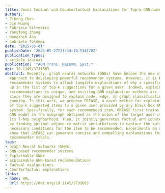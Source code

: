 ```yaml
---
title: Joint Factual and Counterfactual Explanations for Top-k GNN-based Recommendations
authors:
- Ziheng Chen
- Jin Huang
- Fabrizio Silvestri
- Yongfeng Zhang
- Hongshik Ahn
- Gabriele Tolomei
date: '2025-05-01'
publishDate: '2025-05-27T21:34:10.534178Z'
publication_types:
- article-journal
publication: '*ACM Trans. Recomm. Syst.*'
doi: 10.1145/3731683
abstract: Recently, graph neural networks (GNNs) have become the new state-of-the-art
  approach to developing powerful recommender systems. However, it is hard for GNN-based
  recommender systems to attach tangible explanations of why a specific item ends
  up in the list of top-k suggestions for a given user. Indeed, explaining GNN-based
  recommendations is unique, and existing GNN explanation methods are inappropriate
  since they are designed to explain node, edge, or graph classification rather than
  ranking. In this work, we propose GREASE, a novel method for explaining the list
  of top-k suggested items to a given user provided by any black-box GNN-based recommender
  system. Specifically, for each recommended item, GREASE first trains a surrogate
  GNN model on the subgraph obtained as the union of the target user-item pair and
  its l-hop neighborhood. Then, it jointly generates factual and counterfactual explanations
  by finding optimal adjacency matrix perturbations to capture the sufficient and
  necessary conditions for the item to be recommended. Experiments on real-world datasets
  show that GREASE can generate concise and compelling explanations for popular GNN-based
  recommender models.
tags:
- Graph Neural Networks (GNNs)
- GNN-based recommender systems
- Explainable GNNs
- Explainable GNN-based recommendations
- Factual explanations
- Counterfactual explanations
links:
- name: URL
  url: https://doi.org/10.1145/3731683
---
```

